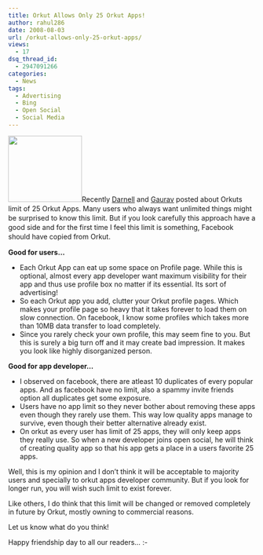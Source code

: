 ```yaml
---
title: Orkut Allows Only 25 Orkut Apps!
author: rahul286
date: 2008-08-03
url: /orkut-allows-only-25-orkut-apps/
views:
  - 17
dsq_thread_id:
  - 2947091266
categories:
  - News
tags:
  - Advertising
  - Bing
  - Open Social
  - Social Media
---
```

[<img class="alignright size-full wp-image-1541" title="open-social-orkut-apps" src="http://cdn.devilsworkshop.org/files/2008/08/open-social-orkut-apps.jpg" alt="" width="150" height="135" />][1]<span style="line-height: 19px;">Recently <a href="http://www.insideorkut.com/2008/07/only-25-orkut-apps-allowed.html" onclick="_gaq.push(['_trackEvent', 'outbound-article', 'http://www.insideorkut.com/2008/07/only-25-orkut-apps-allowed.html', 'Darnell']);" >Darnell</a> and <a href="http://www.orkutplus.net/2008/07/did-you-know-you-cannot-add-more-than-25-orkut-apps.html" onclick="_gaq.push(['_trackEvent', 'outbound-article', 'http://www.orkutplus.net/2008/07/did-you-know-you-cannot-add-more-than-25-orkut-apps.html', 'Gaurav']);" >Gaurav</a> posted about Orkuts limit of 25 Orkut Apps. Many users who always want unlimited things might be surprised to know this limit. But if you look carefully this approach have a good side and for the first time I feel this limit is something, Facebook should have copied from Orkut.</span>

**Good for users&#8230;**

  * Each Orkut App can eat up some space on Profile page. While this is optional, almost every app developer want maximum visibility for their app and thus use profile box no matter if its essential. Its sort of advertising!
  * So each Orkut app you add, clutter your Orkut profile pages. Which makes your profile page so heavy that it takes forever to load them on slow connection. On facebook, I know some profiles which takes more than 10MB data transfer to load completely.
  * Since you rarely check your own profile, this may seem fine to you. But this is surely a big turn off and it may create bad impression. It makes you look like highly disorganized person.

**Good for app developer&#8230;**

  * **<span style="font-weight: normal;">I observed on facebook, there are atleast 10 duplicates of every popular apps. And as facebook have no limit, also a spammy invite friends option all duplicates get some exposure.</span>**
  * **<span style="font-weight: normal;">Users have no app limit so they never bother about removing these apps even though they rarely use them. This way low quality apps manage to survive, even though their better alternative already exist.</span>**
  * On orkut as every user has limit of 25 apps, they will only keep apps they really use. So when a new developer joins open social, he will think of creating quality app so that his app gets a place in a users favorite 25 apps.

<span style="font-weight: normal;">Well, this is my opinion and I don&#8217;t think it will be acceptable to majority users and specially to orkut apps developer community. But if you look for longer run, you will wish such limit to exist forever.</span>

Like others, I do think that this limit will be changed or removed completely in future by Orkut, mostly owning to commercial reasons.

<span style="font-weight: normal;"><span style="line-height: normal;">Let us know what do you think!</span></span>

<span style="font-weight: normal;"><span style="line-height: normal;">Happy friendship day to all our readers&#8230; <img src="http://devilsworkshop.org/wp-includes/images/smilies/simple-smile.png" alt=":-)" class="wp-smiley" style="height: 1em; max-height: 1em;" /></span></span>

 [1]: http://cdn.devilsworkshop.org/files/2008/08/open-social-orkut-apps.jpg
